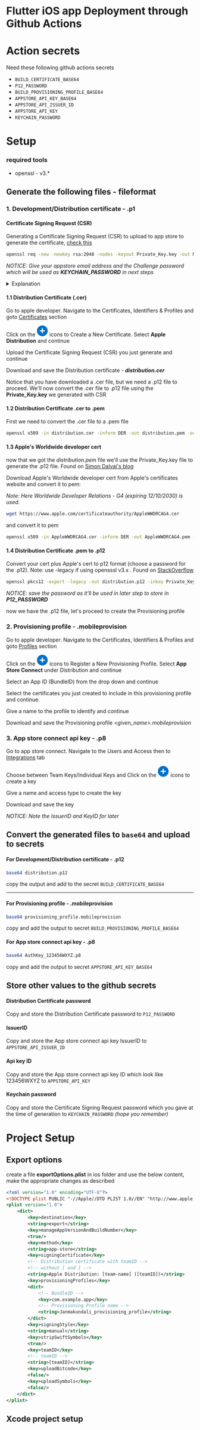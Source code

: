 # Flutter iOS app Deployment through Github Actions

# Action secrets

Need these following github actions secrets

- `BUILD_CERTIFICATE_BASE64`
- `P12_PASSWORD`
- `BUILD_PROVISIONING_PROFILE_BASE64`
- `APPSTORE_API_KEY_BASE64`
- `APPSTORE_API_ISSUER_ID`
- `APPSTORE_API_KEY`
- `KEYCHAIN_PASSWORD`

# Setup

### required tools
- openssl - v3.*

## Generate the following files - fileformat

### 1. Development/Distribution certificate - .p1

#### Certificate Signing Request (CSR)

Generating a Certificate Signing Request (CSR) to upload to app store to generate the certificate, [check this](https://www.geeksforgeeks.org/how-to-generate-a-csr-certificate-signing-request-in-linux/)

```bash
openssl req -new -newkey rsa:2048 -nodes -keyout Private_Key.key -out My_Csr.csr
```

_NOTICE: Give your appstore email address and the Challenge password which will be used as **KEYCHAIN_PASSWORD** in next steps_

<details>
<summary>Explanation</summary>

 **Options**      | **Description**                                            
------------------|------------------------------------------------------------
 -new             | New request
 -newkey rsa:2048 | To create a 2048-bit RSA key
 -nodes           | This is used as it doesn't encrypt the key  
 -keyout          | Specifying filename to send the key to the sample.com.csr
 -out             | Specifying file name to write to CSR

You will be prompted to enter information (in order) such as:
 **Requested Information** | **Description**                                                                                                 
 ---------------------------|--------------------------------------------------
 Country Name               | Two-letter abbreviation for the country you reside in
 State or Province Name     | Full name of the state from where your organization operates
 Locality Name              | Name of the city where the organization operates from             
 Organization Name          | Name of Organization. If registered as an individual, enter the name of the person requesting the certificate.
 Organizational Unit Name   | Section or sector in whichthe organization operates
 Common Name                | The domain name to whom you're purchasing an SSL certificate.It should be a Fully Qualified Domain Name                                       
 Email Address **\***       | A email address associated with app store connect
 Challenge password **\***  | Password to be sent with your certificate request
  **_\* - required_**
</details>

#### 1.1 Distribution Certificate (.cer)

Go to apple developer.
Navigate to the Certificates, Identifiers & Profiles and goto [Certificates](https://developer.apple.com/account/resources/certificates/list) section 

Click on the ![Add Icon](./icons/ic_add.svg) icons to Create a New Certificate. Select **Apple Distribution** and continue

Upload the Certificate Signing Request (CSR) you just generate and continue

Download and save the Distribution certificate - _**distribution.cer**_

Notice that you have downloaded a .cer file, but we need a .p12 file to proceed. We'll now convert the .cer file to .p12 file using the **Private_Key.key** we generated with CSR

#### 1.2 Distribution Certificate .cer to .pem

First we need to convert the .cer file to a .pem file
```bash
openssl x509 -in distribution.cer -inform DER -out distribution.pem -outform PEM
```
#### 1.3 Apple's Worldwide developer cert

now that we got the _distribution.pem_ file we'll use the Private_Key.key file to generate the .p12 file. Found on [Simon Dalvai's blog](https://simondalvai.org/blog/dev-cert-linux/)

Download Apple's Worldwide developer cert from Apple's certificates website and convert it to pem:

_Note: Here Worldwide Developer Relations - G4 (expiring 12/10/2030) is used._

```bash
wget https://www.apple.com/certificateauthority/AppleWWDRCAG4.cer
```
and convert it to pem
```bash
openssl x509 -in AppleWWDRCAG4.cer -inform DER -out AppleWWDRCAG4.pem -outf
```

#### 1.4 Distribution Certificate .pem to .p12
Convert your cert plus Apple's cert to p12 format (choose a password for the .p12).
Note: use -legacy if using opensssl v3.x . Found on [StackOverflow](https://stackoverflow.com/questions/70431528/mac-verification-failed-during-pkcs12-import-wrong-password-azure-devops)

```bash
openssl pkcs12 -export -legacy -out distribution.p12 -inkey Private_Key.key -in distribution.pem -certfile AppleWWDRCAG4.pem
```
_NOTICE: save the password as it'll be used in later step to store in **P12_PASSWORD**_

now we have the .p12 file, let's proceed to create the Provisioning profile


### 2. Provisioning profile - .mobileprovision

Go to apple developer. 
Navigate to the Certificates, Identifiers & Profiles and goto [Profiles](https://developer.apple.com/account/resources/profiles/list) section

Click on the ![Add Icon](./icons/ic_add.svg) icons to Register a New Provisioning Profile. Select **App Store Connect** under Distribution and continue

Select an App ID (BundleID) from the drop down and continue

Select the certificates you just created to include in this provisioning profile and continue.

Give a name to the profile to identify and continue

Download and save the Provisioning profile _<given_name>.mobileprovision_


### 3. App store connect api key - .p8

Go to app store connect.
Navigate to the Users and Access then to [Integrations](https://appstoreconnect.apple.com/access/integrations/api) tab

Choose between Team Keys/Individual Keys and Click on the ![Add Icon](./icons/ic_add.svg) icons to create a key

Give a name and access type to create the key

Download and save the key

_NOTICE: Note the IssuerID and KeyID for later_


## Convert the generated files to `base64` and upload to secrets

#### For Development/Distribution certificate - .p12
```bash
base64 distribution.p12
```
copy the output and add to the secret `BUILD_CERTIFICATE_BASE64`



---

#### For Provisioning profile - .mobileprovision
```bash
base64 provisioning_profile.mobileprovision
```

copy and add the output to secret `BUILD_PROVISIONING_PROFILE_BASE64`

#### For App store connect api key - .p8
```bash
base64 AuthKey_123456WXYZ.p8
```

copy and add the output to secret `APPSTORE_API_KEY_BASE64`

## Store other values to the github secrets

#### Distribution Certificate password

Copy and store the Distribution Certificate password to `P12_PASSWORD` 

#### IssuerID

Copy and store the App store connect api key IssuerID to `APPSTORE_API_ISSUER_ID` 

#### Api key ID

Copy and store the App store connect api key ID which look like 123456WXYZ to `APPSTORE_API_KEY` 

#### Keychain password

Copy and store the Certificate Signing Request password which you gave at the time of generation to `KEYCHAIN_PASSWORD` 
_(hope you remember)_
# Project Setup

## Export options
create a file **exportOptions.plist** in ios folder and use the below content,
make the appropriate changes as described
```xml
<?xml version="1.0" encoding="UTF-8"?>
<!DOCTYPE plist PUBLIC "-//Apple//DTD PLIST 1.0//EN" "http://www.apple.com/DTDs/PropertyList-1.0.dtd">
<plist version="1.0">
    <dict>
        <key>destination</key>
        <string>export</string>
        <key>manageAppVersionAndBuildNumber</key>
        <true/>
        <key>method</key>
        <string>app-store</string>
        <key>signingCertificate</key>
        <!-- Distribution certificate with teamID -->
        <!-- without [ and ] -->
        <string>Apple Distribution: [team-name] ([teamID])</string>
        <key>provisioningProfiles</key>
        <dict>
            <!-- BundleID -->
            <key>com.example.app</key> 
            <!-- Provisioning Profile name -->
            <string>Janmakundali_provisioning_profile</string> 
        </dict>
        <key>signingStyle</key>
        <string>manual</string>
        <key>stripSwiftSymbols</key>
        <true/>
        <key>teamID</key>
        <!-- teamID -->
        <string>[teamID]</string>
        <key>uploadBitcode</key>
        <false/>
        <key>uploadSymbols</key>
        <false/>
    </dict>
</plist>
```

## Xcode project setup
